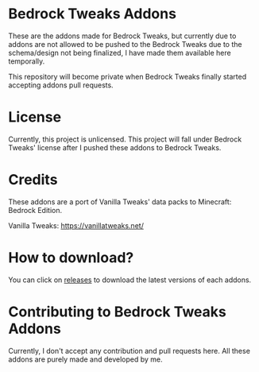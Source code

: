# Bedrock Tweaks Addons

These are the addons made for Bedrock Tweaks, but currently due to addons are not allowed to be pushed to the Bedrock Tweaks due to the schema/design not being finalized, I have made them available here temporally.

This repository will become private when Bedrock Tweaks finally started accepting addons pull requests.

# License

Currently, this project is unlicensed. This project will fall under Bedrock Tweaks' license after I pushed these addons to Bedrock Tweaks.

# Credits

These addons are a port of Vanilla Tweaks' data packs to Minecraft: Bedrock Edition.

Vanilla Tweaks: https://vanillatweaks.net/

# How to download?

You can click on [releases](https://github.com/PAPISOP/Bedrock-Tweaks-Addons/releases/latest) to download the latest versions of each addons.

# Contributing to Bedrock Tweaks Addons

Currently, I don't accept any contribution and pull requests here. All these addons are purely made and developed by me.